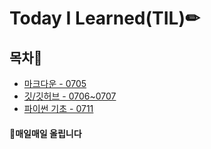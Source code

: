 # Today I Learned(TIL)✏

## 목차📜

- [마크다운 - 0705](./markdown/markdown.md)
- [깃/깃허브 - 0706~0707](./git_github/git_github.md)
- [파이썬 기초 - 0711](./python/python_basic.md)


#### 📌매일매일 올립니다
